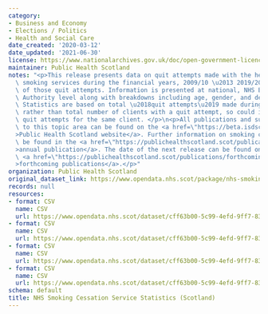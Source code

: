 ```yaml
---
category:
- Business and Economy
- Elections / Politics
- Health and Social Care
date_created: '2020-03-12'
date_updated: '2021-06-30'
license: https://www.nationalarchives.gov.uk/doc/open-government-licence/version/3/
maintainer: Public Health Scotland
notes: "<p>This release presents data on quit attempts made with the help of NHS stop\
  \ smoking services during the financial years, 2009/10 \u2013 2019/20, and the outcomes\
  \ of those quit attempts. Information is presented at national, NHS Board and Local\
  \ Authority level along with breakdowns including age, gender, and deprivation.\
  \ Statistics are based on total \u2018quit attempts\u2019 made during the year,\
  \ rather than total number of clients with a quit attempt, so could include repeat\
  \ quit attempts for the same client. </p>\n<p>All publications and supporting material\
  \ to this topic area can be found on the <a href=\"https://beta.isdscotland.org/topics/smoking-cessation/\"\
  >Public Health Scotland website</a>. Further information on smoking cessation can\
  \ be found in the <a href=\"https://publichealthscotland.scot/publications/nhs-smoking-cessation-service-statistics-scotland/\"\
  >annual publication</a>. The date of the next release can be found on our list of\
  \ <a href=\"https://publichealthscotland.scot/publications/forthcoming-publications/\"\
  >forthcoming publications</a>.</p>"
organization: Public Health Scotland
original_dataset_link: https://www.opendata.nhs.scot/package/nhs-smoking-cessation-service-statistics-scotland
records: null
resources:
- format: CSV
  name: CSV
  url: https://www.opendata.nhs.scot/dataset/cff63b00-5c99-4efd-9ff7-83c4a1a95fe9/resource/a020dc7b-750d-4170-9472-9901a514912b/download/smoking_cessation_gender_age_oct20_with_historic.csv
- format: CSV
  name: CSV
  url: https://www.opendata.nhs.scot/dataset/cff63b00-5c99-4efd-9ff7-83c4a1a95fe9/resource/ab8f845a-fd24-4046-b2e6-2381782251fb/download/smoking_cessation_hb_treatment_oct20_with_historic.csv
- format: CSV
  name: CSV
  url: https://www.opendata.nhs.scot/dataset/cff63b00-5c99-4efd-9ff7-83c4a1a95fe9/resource/6cc0ab97-992d-4292-9d94-cc5e675d58a1/download/smoking_cessation_council_area_oct20_with_historic.csv
- format: CSV
  name: CSV
  url: https://www.opendata.nhs.scot/dataset/cff63b00-5c99-4efd-9ff7-83c4a1a95fe9/resource/25e85a15-c1c4-4cef-9c87-b777beaa3323/download/smoking_cessation_simd_quintile_oct20_with_historic.csv
schema: default
title: NHS Smoking Cessation Service Statistics (Scotland)
---
```

